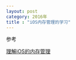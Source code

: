 ```yaml
---
layout: post
category: 2016年
title : "iOS内存管理的学习"
---
```




























参考

[理解iOS的内存管理](http://blog.devtang.com/2016/07/30/ios-memory-management/)